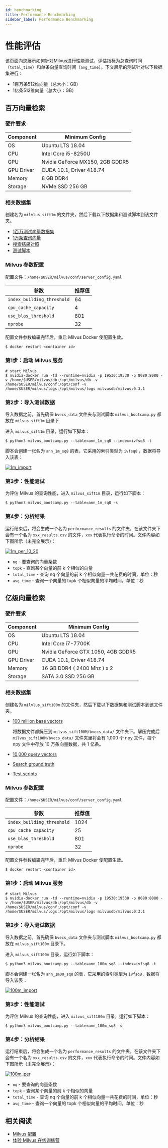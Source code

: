 ```yaml
---
id: benchmarking
title: Performance Benchmarking
sidebar_label: Performance Benchmarking
---
```


# 性能评估

该页面向您展示如何针对Milvus进行性能测试，评估指标为总查询时间（`total_time`）和单条向量查询时间（`avg_time`）。下文展示的测试针对以下数据集进行：

- 1百万条512维向量（总大小：GB） 
- 1亿条512维向量（总大小：GB）

## 百万向量检索

### 硬件要求

| Component  | Minimum Config                  |
| ---------- | ------------------------------- |
| OS         | Ubuntu LTS 18.04                |
| CPU        | Intel Core i5-8250U             |
| GPU        | Nvidia GeForce MX150, 2GB GDDR5 |
| GPU Driver | CUDA 10.1, Driver 418.74        |
| Memory     | 8 GB DDR4                       |
| Storage    | NVMe SSD 256 GB                 |

### 相关数据集

创建名为 `milvlus_sift1m` 的文件夹，然后下载以下数据集和测试脚本到该文件夹。

- [1百万测试向量数据集](https://pan.baidu.com/s/1nVIIxO8MnOle339iYs2dUw)
- [1万条查询向量](https://pan.baidu.com/s/1mBRM1cJZ6QWehDuddOYl4A)
- [搜索结果对照](https://pan.baidu.com/s/1-95nJvW3vx2Cq9wqBWOFaA)
- [测试脚本](https://github.com/jielinxu/bootcamp/blob/master/bootcamp/scripts)

### Milvus 参数配置

配置文件：`/home/$USER/milvus/conf/server_config.yaml`

| 参数                       | 推荐值 |
| -------------------------- | ------ |
| `index_building_threshold` | 64     |
| `cpu_cache_capacity`       | 4      |
| `use_blas_threshold`       | 801    |
| `nprobe`                   | 32     |

配置文件参数编辑完毕后，重启 Milvus Docker 使配置生效。

```shell
$ docker restart <container id>
```

### 第1步：启动 Milvus 服务

```shell
# start Milvus
$ nvidia-docker run -td --runtime=nvidia -p 19530:19530 -p 8080:8080 -v /home/$USER/milvus/db:/opt/milvus/db -v /home/$USER/milvus/conf:/opt/conf -v /home/$USER/milvus/logs:/opt/milvus/logs milvusdb/milvus:0.3.1
```

### 第2步：导入测试数据

导入数据之前，首先确保 `bvecs_data` 文件夹与测试脚本 `milvus_bootcamp.py` 都放在 `milvus_sift1m` 目录下

进入 `milvus_sift1m` 目录，运行如下脚本：

```
$ python3 milvus_bootcamp.py --table=ann_1m_sq8 --index=ivfsq8 -t
```

脚本会创建一张名为 `ann_1m_sq8` 的表，它采用的索引类型为 `ivfsq8` ，数据将导入该表：

[![1m_import](https://github.com/jielinxu/bootcamp/raw/master/EN_docs/labs/pic/1m_import.png)](https://github.com/jielinxu/bootcamp/blob/master/EN_docs/labs/pic/1m_import.png)

### 第3步：性能测试

为评估 Milvus 的查询性能，进入 `milvus_sift1m` 目录，运行如下脚本：

```
$ python3 milvus_bootcamp.py --table=ann_1m_sq8 -s
```

### 第4步：分析结果

运行结束后，将会生成一个名为 `performance_results` 的文件夹，在该文件夹下会有一个名为 `xxx_results.csv` 的文件，`xxx` 代表执行命令的时间。文件内容如下图所示（未完全展示）：

[![1m_per_10_20](https://github.com/jielinxu/bootcamp/raw/master/EN_docs/labs/pic/1m_per_10_20.png)](https://github.com/jielinxu/bootcamp/blob/master/EN_docs/labs/pic/1m_per_10_20.png)

- `nq` - 要查询的向量条数
- `topk` - 查询某个向量的前 k 个相似的向量
- `total_time` - 查询 nq 个向量的前 k 个相似向量一共花费的时间，单位：秒
- `avg_time` - 查询一个向量的 topk 个相似向量的平均时间，单位：秒

## 亿级向量检索

### 硬件要求

| Component  | Minimum Config                     |
| ---------- | ---------------------------------- |
| OS         | Ubuntu LTS 18.04                   |
| CPU        | Intel Core i7-7700K                |
| GPU        | Nvidia GeForce GTX 1050, 4GB GDDR5 |
| GPU Driver | CUDA 10.1, Driver 418.74           |
| Memory     | 16 GB DDR4 ( 2400 Mhz ) x 2        |
| Storage    | SATA 3.0 SSD 256 GB                |

### 相关数据集

创建名为 `milvlus_sift100m` 的文件夹，然后下载以下数据集和测试脚本到该文件夹。

- [100 million base vectors](https://pan.baidu.com/s/1N5jGKHYTGchye3qR31aNnA)

  将数据文件都解压到 `milvus_sift100M/bvecs_data/` 文件夹下。解压完成后 `milvus_sift100M/bvecs_data/` 文件夹里将会有 1,000 个 npy 文件，每个 npy 文件中存放 10 万条向量数据，共 1 亿条。

- [10,000 query vectors](https://pan.baidu.com/s/1l9_lDItU2dPBPIYZ7oV0NQ)

- [Search ground truth](https://pan.baidu.com/s/15dPvxxrfslairyUEBJgk-g)

- [Test scripts](https://github.com/jielinxu/bootcamp/blob/master/bootcamp/scripts)

### Milvus 参数配置

配置文件：`/home/$USER/milvus/conf/server_config.yaml`

| 参数                       | 推荐值 |
| -------------------------- | ------ |
| `index_building_threshold` | 1024   |
| `cpu_cache_capacity`       | 25     |
| `use_blas_threshold`       | 801    |
| `nprobe`                   | 32     |

配置文件参数编辑完毕后，重启 Milvus Docker 使配置生效。

```shell
$ docker restart <container id>
```

### 第1步：启动 Milvus 服务

```shell
# start Milvus
$ nvidia-docker run -td --runtime=nvidia -p 19530:19530 -p 8080:8080 -v /home/$USER/milvus/db:/opt/milvus/db -v /home/$USER/milvus/conf:/opt/conf -v /home/$USER/milvus/logs:/opt/milvus/logs milvusdb/milvus:0.3.1
```

### 第2步：导入测试数据

导入数据之前，首先确保 `bvecs_data` 文件夹与测试脚本 `milvus_bootcamp.py` 都放在 `milvus_sift100m` 目录下。

进入 `milvus_sift100m` 目录，运行如下脚本：

```
$ python3 milvus_bootcamp.py --table=ann_100m_sq8 --index=ivfsq8 -t
```

脚本会创建一张名为 `ann_1m00_sq8` 的表，它采用的索引类型为 `ivfsq8`，数据将导入该表：

[![100m_import](https://github.com/jielinxu/bootcamp/raw/master/EN_docs/labs/pic/100m_import.png)](https://github.com/jielinxu/bootcamp/blob/master/EN_docs/labs/pic/100m_import.png)

### 第3步：性能测试

为评估 Milvus 的查询性能，进入 `milvus_sift100m` 目录，运行如下脚本：

```
$ python3 milvus_bootcamp.py --table=ann_100m_sq8 -s
```

### 第4步：分析结果

运行结束后，将会生成一个名为 `performance_results` 的文件夹，在该文件夹下会有一个名为 `xxx_results.csv` 的文件，`xxx` 代表执行命令的时间。文件内容如下图所示（未完全展示）：

[![100m_per](https://github.com/jielinxu/bootcamp/raw/master/EN_docs/labs/pic/100m_per.png)](https://github.com/jielinxu/bootcamp/blob/master/EN_docs/labs/pic/100m_per.png)

- `nq` - 要查询的向量条数
- `topk` - 查询某个向量的前 k 个相似的向量
- `total_time` - 查询 nq 个向量的前 k 个相似向量一共花费的时间，单位：秒
- `avg_time` - 查询一个向量的 topk 个相似向量的平均时间，单位：秒

## 相关阅读

- [Milvus 配置](../reference/milvus_config.md)
- [体验 Milvus 在线训练营](https://github.com/milvus-io/bootcamp)
